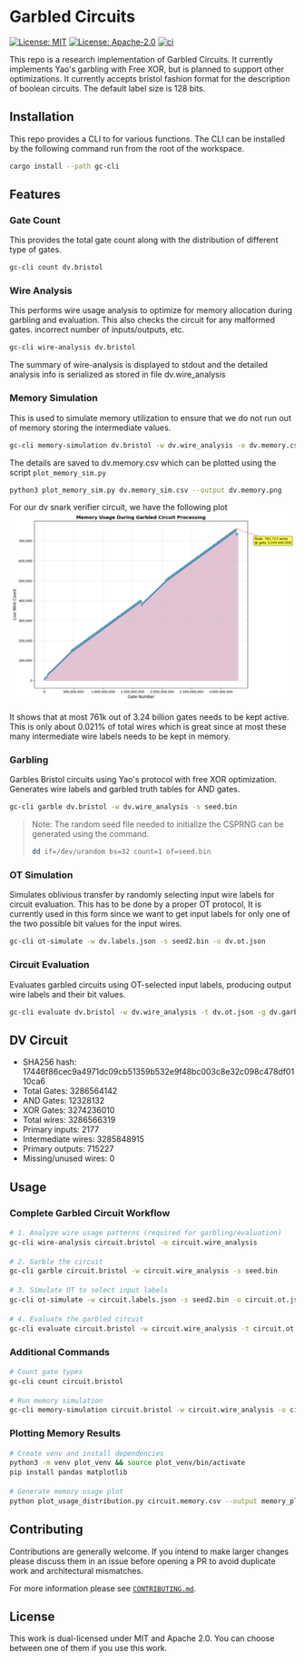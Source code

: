 # Garbled Circuits

[![License: MIT](https://img.shields.io/badge/License-MIT-blue.svg)](https://opensource.org/licenses/MIT)
[![License: Apache-2.0](https://img.shields.io/badge/License-Apache-blue.svg)](https://opensource.org/licenses/apache-2-0)
[![ci](https://github.com/alpenlabs/garbled-circuits/actions/workflows/lint.yml/badge.svg?event=push)](https://github.com/alpenlabs/garbled-circuits/actions)

This repo is a research implementation of Garbled Circuits. It currently implements Yao's garbling with Free XOR, but is planned to support other optimizations. It currently accepts bristol fashion format for the description of boolean circuits. The default label size is 128 bits.

## Installation

This repo provides a CLI to for various functions. The CLI can be installed by the following command run from the root of the workspace.

```bash
cargo install --path gc-cli
```

## Features

### Gate Count

  This provides the total gate count along with the distribution of different type of gates.

  ```bash
  gc-cli count dv.bristol
  ```

### Wire Analysis

  This performs wire usage analysis to optimize for memory allocation during garbling and evaluation. This also checks the circuit for any malformed gates. incorrect number of inputs/outputs, etc.
  
  ```bash
  gc-cli wire-analysis dv.bristol
  ```

  The summary of wire-analysis is displayed to stdout and the detailed analysis info is serialized as stored in file dv.wire_analysis

### Memory Simulation

  This is used to simulate memory utilization to ensure that we do not run out of memory storing the intermediate values.

  ```bash
  gc-cli memory-simulation dv.bristol -w dv.wire_analysis -o dv.memory.csv
  ```

  The details are saved to dv.memory.csv which can be plotted using the script `plot_memory_sim.py`

  ```bash
  python3 plot_memory_sim.py dv.memory_sim.csv --output dv.memory.png
  ```

For our dv snark verifier circuit, we have the following plot
![alt text](images/dv-memory-sim.png)

It shows that at most 761k out of 3.24 billion gates needs to be kept active. This is only about 0.021% of total wires which is great since at most these many intermediate wire labels needs to be kept in memory.

### Garbling

  Garbles Bristol circuits using Yao's protocol with free XOR optimization. Generates wire labels and garbled truth tables for AND gates.

  ```bash
  gc-cli garble dv.bristol -w dv.wire_analysis -s seed.bin
  ```

  > Note: The random seed file needed to initialize the CSPRNG can be generated using the command.
  > ```bash
  > dd if=/dev/urandom bs=32 count=1 of=seed.bin
  > ```


### OT Simulation

  Simulates oblivious transfer by randomly selecting input wire labels for circuit evaluation.
  This has to be done by a proper OT protocol, It is currently used in this form since we want to get input labels for only one of the two possible bit values for the input wires.

  ```bash
  gc-cli ot-simulate -w dv.labels.json -s seed2.bin -o dv.ot.json
  ```

### Circuit Evaluation

  Evaluates garbled circuits using OT-selected input labels, producing output wire labels and their bit values.

  ```bash
  gc-cli evaluate dv.bristol -w dv.wire_analysis -t dv.ot.json -g dv.garbled
  ```

## DV Circuit

- SHA256 hash: 17446f86cec9a4971dc09cb51359b532e9f48bc003c8e32c098c478df0110ca6
- Total Gates: 3286564142
- AND Gates: 12328132
- XOR Gates: 3274236010
- Total wires: 3286566319
- Primary inputs: 2177
- Intermediate wires: 3285848915
- Primary outputs: 715227
- Missing/unused wires: 0

## Usage

### Complete Garbled Circuit Workflow

```bash
# 1. Analyze wire usage patterns (required for garbling/evaluation)
gc-cli wire-analysis circuit.bristol -o circuit.wire_analysis

# 2. Garble the circuit
gc-cli garble circuit.bristol -w circuit.wire_analysis -s seed.bin

# 3. Simulate OT to select input labels  
gc-cli ot-simulate -w circuit.labels.json -s seed2.bin -o circuit.ot.json

# 4. Evaluate the garbled circuit
gc-cli evaluate circuit.bristol -w circuit.wire_analysis -t circuit.ot.json -g circuit.garbled -o circuit.eval.json
```

### Additional Commands

```bash
# Count gate types
gc-cli count circuit.bristol

# Run memory simulation
gc-cli memory-simulation circuit.bristol -w circuit.wire_analysis -o circuit.memory_sim.csv
```

### Plotting Memory Results

```bash
# Create venv and install dependencies
python3 -m venv plot_venv && source plot_venv/bin/activate
pip install pandas matplotlib

# Generate memory usage plot
python plot_usage_distribution.py circuit.memory.csv --output memory_plot.png
```

## Contributing

Contributions are generally welcome.
If you intend to make larger changes please discuss them in an issue
before opening a PR to avoid duplicate work and architectural mismatches.

For more information please see [`CONTRIBUTING.md`](/CONTRIBUTING.md).

## License

This work is dual-licensed under MIT and Apache 2.0.
You can choose between one of them if you use this work.
